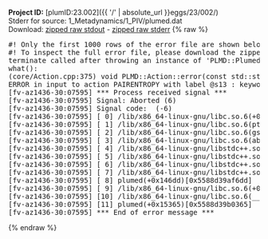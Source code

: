 **Project ID:** [plumID:23.002]({{ '/' | absolute_url }}eggs/23/002/)  
Stderr for source:  1_Metadynamics/1_PIV/plumed.dat   
Download: [zipped raw stdout](plumed.dat.plumed.stdout.txt.zip) - [zipped raw stderr](plumed.dat.plumed.stderr.txt.zip) 
{% raw %}
<pre>
#! Only the first 1000 rows of the error file are shown below
#! To inspect the full error file, please download the zipped raw stderr file above
terminate called after throwing an instance of 'PLMD::Plumed::ExceptionError'
what():
(core/Action.cpp:375) void PLMD::Action::error(const std::string&) const
ERROR in input to action PAIRENTROPY with label @s13 : keyword GRID_BIN is compulsory for this action
[fv-az1436-30:07595] *** Process received signal ***
[fv-az1436-30:07595] Signal: Aborted (6)
[fv-az1436-30:07595] Signal code:  (-6)
[fv-az1436-30:07595] [ 0] /lib/x86_64-linux-gnu/libc.so.6(+0x45330)[0x7f48f9a45330]
[fv-az1436-30:07595] [ 1] /lib/x86_64-linux-gnu/libc.so.6(pthread_kill+0x11c)[0x7f48f9a9eb2c]
[fv-az1436-30:07595] [ 2] /lib/x86_64-linux-gnu/libc.so.6(gsignal+0x1e)[0x7f48f9a4527e]
[fv-az1436-30:07595] [ 3] /lib/x86_64-linux-gnu/libc.so.6(abort+0xdf)[0x7f48f9a288ff]
[fv-az1436-30:07595] [ 4] /lib/x86_64-linux-gnu/libstdc++.so.6(+0xa5ff5)[0x7f48f9ea5ff5]
[fv-az1436-30:07595] [ 5] /lib/x86_64-linux-gnu/libstdc++.so.6(+0xbb0da)[0x7f48f9ebb0da]
[fv-az1436-30:07595] [ 6] /lib/x86_64-linux-gnu/libstdc++.so.6(_ZSt10unexpectedv+0x0)[0x7f48f9ea5a55]
[fv-az1436-30:07595] [ 7] /lib/x86_64-linux-gnu/libstdc++.so.6(+0xa5a6f)[0x7f48f9ea5a6f]
[fv-az1436-30:07595] [ 8] plumed(+0x146dd)[0x5588d39af6dd]
[fv-az1436-30:07595] [ 9] /lib/x86_64-linux-gnu/libc.so.6(+0x2a1ca)[0x7f48f9a2a1ca]
[fv-az1436-30:07595] [10] /lib/x86_64-linux-gnu/libc.so.6(__libc_start_main+0x8b)[0x7f48f9a2a28b]
[fv-az1436-30:07595] [11] plumed(+0x15365)[0x5588d39b0365]
[fv-az1436-30:07595] *** End of error message ***
</pre>
{% endraw %}
